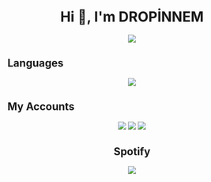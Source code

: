 <h1 align="center">Hi 👋, I'm DROPİNNEM</h1>

<div align="center">
<a href="https://discord.com/users/772518221302464544"><img src="https://lanyard-profile-readme.vercel.app/api/772518221302464544"/></a>
   </div>
   
   


## Languages
<div align="center">
<img src="https://img.shields.io/badge/javascript%20-%23323330.svg?&style=for-the-badge&logo=javascript&logoColor=%23F7DF1E"/> 
</div>

## My Accounts
<p align="center">
   <a href="https://discord.com/users/772518221302464544" target"blank_"><img src="https://img.shields.io/badge/discord%20-111111.svg?&style=for-the-badge&logo=discord&logoColor=white"></a>
   <a href="https://instagram.com/06muraatt06" target"blank_"><img src="https://img.shields.io/badge/INSTAGRAM%20-111111.svg?&style=for-the-badge&logo=instagram&logoColor=white"></a>
   <a href="https://github.com/dropinnemm" target"blank_"><img src="https://img.shields.io/badge/GitHub%20-111111.svg?&style=for-the-badge&logo=github&logoColor=white"></a>


<h2 align="center">Spotify</h2>
<div align="center"><a href="https://spotify-github-profile.vercel.app/api/view?uid=kme3awmhvmcbkm6so6ggiouz0&cover_image=true&theme=compact"><img src="https://spotify-github-profile.vercel.app/api/view?uid=kme3awmhvmcbkm6so6ggiouz0&redirect=true"/></a></div>
